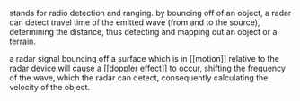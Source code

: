 stands for radio detection and ranging. by bouncing off of an object, a radar can detect travel time of the emitted wave (from and to the source), determining the distance, thus detecting and mapping out an object or a terrain.

a radar signal bouncing off a surface which is in [[motion]] relative to the radar device will cause a [[doppler effect]] to occur, shifting the frequency of the wave, which the radar can detect, consequently calculating the velocity of the object. 